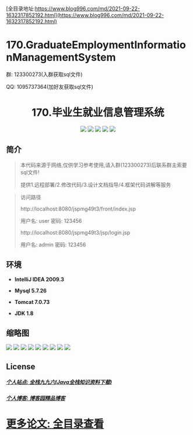 [全目录地址:https://www.blog996.com/md/2021-09-22-1632317852192.html](https://www.blog996.com/md/2021-09-22-1632317852192.html)
# 170.GraduateEmploymentInformationManagementSystem

<p>群: 123300273(入群获取sql文件)</p>
<p>QQ: 1095737364(加好友获取sql文件)</p>

<p><h1 align="center">170.毕业生就业信息管理系统</h1></p>


<p align="center">
	<img src="https://img.shields.io/badge/jdk-1.8-orange.svg"/>
    <img src="https://img.shields.io/badge/spring-5.x-lightgrey.svg"/>
    <img src="https://img.shields.io/badge/springMVC-5.x-lightgrey.svg"/>
    <img src="https://img.shields.io/badge/mybatis-5.x-yellow.svg"/>
    <img src="https://img.shields.io/badge/jsp-3.x-blue.svg"/>
</p>

## 简介


> 本代码来源于网络,仅供学习参考使用,请入群(123300273)后联系群主索要sql文件!
>
> 提供1.远程部署/2.修改代码/3.设计文档指导/4.框架代码讲解等服务

>访问路径
>
> http://localhost:8080/jspmg49t3/front/index.jsp
> 
> 用户名: user 密码: 123456
>
> http://localhost:8080/jspmg49t3/jsp/login.jsp
>
> 用户名: admin 密码: 123456



## 环境

- <b>IntelliJ IDEA 2009.3</b>

- <b>Mysql 5.7.26</b>

- <b>Tomcat 7.0.73</b>

- <b>JDK 1.8</b>




## 缩略图

![](https://img2022.cnblogs.com/blog/588112/202207/588112-20220717004130084-160525444.png)
![](https://img2022.cnblogs.com/blog/588112/202207/588112-20220717004136230-2127894341.png)
![](https://img2022.cnblogs.com/blog/588112/202207/588112-20220717004140589-1765633503.png)
![](https://img2022.cnblogs.com/blog/588112/202207/588112-20220717004144709-180250730.png)
![](https://img2022.cnblogs.com/blog/588112/202207/588112-20220717004152707-472290135.png)
![](https://img2022.cnblogs.com/blog/588112/202207/588112-20220717004156983-959255670.png)
![](https://img2022.cnblogs.com/blog/588112/202207/588112-20220717004201204-1504454329.png)
![](https://img2022.cnblogs.com/blog/588112/202207/588112-20220717004204667-1434892676.png)
![](https://img2022.cnblogs.com/blog/588112/202207/588112-20220717004209043-1307513408.png)




## License

##### [个人站点: 全栈九九六(Java全栈知识资料下载)](https://www.blog996.com/)
##### [个人博客: 博客园精品博客](https://www.cnblogs.com/yysbolg/)
# [更多论文: 全目录查看](https://www.blog996.com/md/2021-09-22-1632317852192.html)





